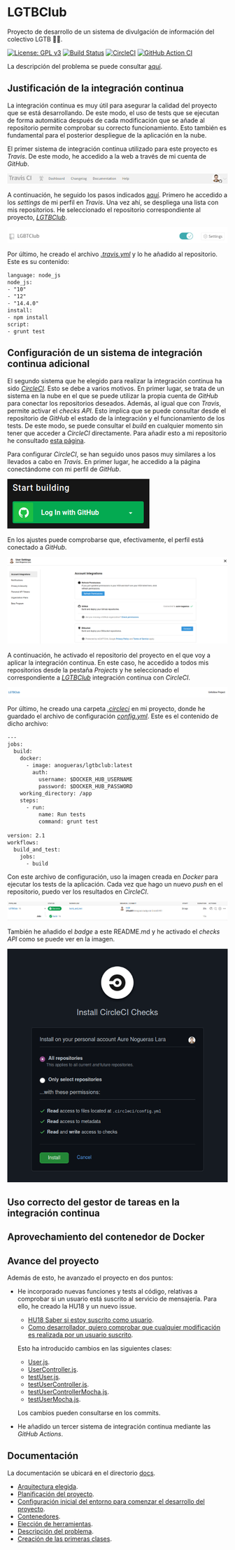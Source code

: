 # LGTBClub

Proyecto de desarrollo de un sistema de divulgación de información del colectivo LGTB :rainbow_flag:.

[![License: GPL v3](https://img.shields.io/badge/License-GPLv3-blue.svg)](https://www.gnu.org/licenses/gpl-3.0) [![Build Status](https://travis-ci.org/aure-nogueras/LGTBClub.svg?branch=main)](https://travis-ci.org/github/aure-nogueras/LGTBClub) [![CircleCI](https://circleci.com/gh/aure-nogueras/LGTBClub.svg?style=shield)](https://app.circleci.com/pipelines/github/aure-nogueras/LGTBClub?branch=main) [![GitHub Action CI](https://github.com/aure-nogueras/LGTBClub/workflows/Node.js%20CI/badge.svg)](https://github.com/aure-nogueras/LGTBClub/actions)

La descripción del problema se puede consultar [aquí](https://aure-nogueras.github.io/LGTBClub/docs/descripcion_problema).

## Justificación de la integración continua

La integración continua es muy útil para asegurar la calidad del proyecto que se está desarrollando. De este modo, el uso de tests que se ejecutan de forma automática después de cada modificación que se añade al repositorio permite comprobar su correcto funcionamiento. Esto también es fundamental para el posterior despliegue de la aplicación en la nube.

El primer sistema de integración continua utilizado para este proyecto es *Travis*. De este modo, he accedido a la web a través de mi cuenta de *GitHub*.

![Perfil en Travis](./docs/imgs/travis.png "Perfil en Travis")

A continuación, he seguido los pasos indicados [aquí](https://docs.travis-ci.com/user/tutorial/?utm_source=help-page&utm_medium=travisweb). Primero he accedido a los *settings* de mi perfil en *Travis*. Una vez ahí, se despliega una lista con mis repositorios. He seleccionado el repositorio correspondiente al proyecto, [*LGTBClub*](https://github.com/aure-nogueras/LGTBClub).

![Activación de Travis en el repositorio](./docs/imgs/lgtb_club.png "Activación de Travis en el repositorio")

Por último, he creado el archivo [*.travis.yml*](https://github.com/aure-nogueras/LGTBClub/blob/main/.travis.yml) y lo he añadido al repositorio. Este es su contenido:

```
language: node_js
node_js:
- "10"
- "12"
- "14.4.0"
install:
- npm install
script:
- grunt test

```


## Configuración de un sistema de integración continua adicional

El segundo sistema que he elegido para realizar la integración continua ha sido [*CircleCI*](https://circleci.com/). Esto se debe a varios motivos. En primer lugar, se trata de un sistema en la nube en el que se puede utilizar la propia cuenta de *GitHub* para conectar los repositorios deseados. Además, al igual que con *Travis*, permite activar el *checks API*. Esto implica que se puede consultar desde el repositorio de *GitHub* el estado de la integración y el funcionamiento de los tests. De este modo, se puede consultar el *build* en cualquier momento sin tener que acceder a *CircleCI* directamente. Para añadir esto a mi repositorio he consultado [esta página](https://circleci.com/docs/2.0/enable-checks/).

Para configurar *CircleCI*, se han seguido unos pasos muy similares a los llevados a cabo en *Travis*. En primer lugar, he accedido a la página conectándome con mi perfil de *GitHub*. 

![Acceso a CircleCI](./docs/imgs/circle-github.png "Acceso a CircleCI")

En los ajustes puede comprobarse que, efectivamente, el perfil está conectado a *GitHub*.

![Perfil en CircleCI](./docs/imgs/settings-github.png "Perfil en CircleCI")

A continuación, he activado el repositorio del proyecto en el que voy a aplicar la integración continua. En este caso, he accedido a todos mis repositorios desde la pestaña *Projects* y he seleccionado el correspondiente a [*LGTBClub*](https://github.com/aure-nogueras/LGTBClub) integración continua con *CircleCI*.

![Proyecto activado en CircleCI](./docs/imgs/circle-project.png "Proyecto activado en CircleCI")

Por último, he creado una carpeta [*.circleci*](https://github.com/aure-nogueras/LGTBClub/tree/main/.circleci) en mi proyecto, donde he guardado el archivo de configuración [*config.yml*](https://github.com/aure-nogueras/LGTBClub/blob/main/.circleci/config.yml). Este es el contenido de dicho archivo:

```
--- 
jobs: 
  build: 
    docker: 
      - image: anogueras/lgtbclub:latest
        auth:
          username: $DOCKER_HUB_USERNAME
          password: $DOCKER_HUB_PASSWORD
    working_directory: /app
    steps:
      - run: 
          name: Run tests
          command: grunt test
     
version: 2.1
workflows: 
  build_and_test: 
    jobs: 
      - build

```

Con este archivo de configuración, uso la imagen creada en *Docker* para ejecutar los tests de la aplicación. Cada vez que hago un nuevo *push* en el repositorio, puedo ver los resultados en *CircleCI*.

![Resultados de los tests en CircleCI](./docs/imgs/circle-test.png "Resultados de los tests en CircleCI")

También he añadido el *badge* a este README.md y he activado el *checks API* como se puede ver en la imagen.

![Activación de Checks API](./docs/imgs/checks-api.png "Activación de Checks API")

## Uso correcto del gestor de tareas en la integración continua


## Aprovechamiento del contenedor de Docker 

## Avance del proyecto

Además de esto, he avanzado el proyecto en dos puntos:

- He incorporado nuevas funciones y tests al código, relativas a comprobar si un usuario está suscrito al servicio de mensajería. Para ello, he creado la HU18 y un nuevo issue.
	- [HU18 Saber si estoy suscrito como usuario](https://github.com/aure-nogueras/LGTBClub/issues/56).
	- [Como desarrollador, quiero comprobar que cualquier modificación es realizada por un usuario suscrito](https://github.com/aure-nogueras/LGTBClub/issues/55).
  
  Esto ha introducido cambios en las siguientes clases:
  
  	- [User.js](https://github.com/aure-nogueras/LGTBClub/blob/main/src/UserManagement/User.js).
  	- [UserController.js](https://github.com/aure-nogueras/LGTBClub/blob/main/src/UserManagement/UserController.js).
  	- [testUser.js](https://github.com/aure-nogueras/LGTBClub/blob/main/src/UserManagement/testUser.js).
  	- [testUserController.js](https://github.com/aure-nogueras/LGTBClub/blob/main/src/UserManagement/testUserController.js).
  	- [testUserControllerMocha.js](https://github.com/aure-nogueras/LGTBClub/blob/main/src/UserManagement/testUserControllerMocha.js).
  	- [testUserMocha.js](https://github.com/aure-nogueras/LGTBClub/blob/main/src/UserManagement/testUserMocha.js).

  Los cambios pueden consultarse en los commits.

- He añadido un tercer sistema de integración continua mediante las *GitHub Actions*.

## Documentación

La documentación se ubicará en el directorio [docs](https://github.com/aure-nogueras/ProyectoCC/tree/main/docs). 
- [Arquitectura elegida](https://aure-nogueras.github.io/LGTBClub/docs/arquitectura).
- [Planificación del proyecto](https://aure-nogueras.github.io/LGTBClub/docs/planificacion).
- [Configuración inicial del entorno para comenzar el desarrollo del proyecto](https://aure-nogueras.github.io/LGTBClub/docs/configuracion_entorno).
- [Contenedores](https://aure-nogueras.github.io/LGTBClub/docs/contenedores).
- [Elección de herramientas](https://aure-nogueras.github.io/LGTBClub/docs/eleccion_herramientas).
- [Descripción del problema](https://aure-nogueras.github.io/LGTBClub/docs/descripcion_problema).
- [Creación de las primeras clases](https://aure-nogueras.github.io/LGTBClub/docs/primeras_clases).


